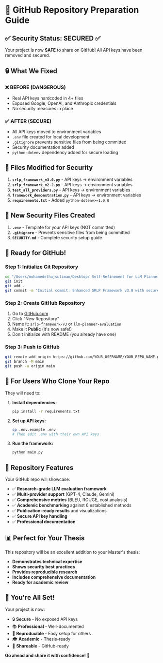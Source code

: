 # 🚀 GitHub Repository Preparation Guide

## ✅ Security Status: SECURED ✅

Your project is now **SAFE** to share on GitHub! All API keys have been removed and secured.

## 🔒 What We Fixed

### ❌ **BEFORE (DANGEROUS)**
- Real API keys hardcoded in 4+ files
- Exposed Google, OpenAI, and Anthropic credentials
- No security measures in place

### ✅ **AFTER (SECURE)**
- All API keys moved to environment variables
- `.env` file created for local development
- `.gitignore` prevents sensitive files from being committed
- Security documentation added
- `python-dotenv` dependency added for secure loading

## 📁 Files Modified for Security

1. **`srlp_framework_v3.0.py`** - API keys → environment variables
2. **`srlp_framework_v2.2.py`** - API keys → environment variables  
3. **`test_all_providers.py`** - API keys → environment variables
4. **`framework_demonstration.py`** - API keys → environment variables
5. **`requirements.txt`** - Added `python-dotenv>=1.0.0`

## 📁 New Security Files Created

1. **`.env`** - Template for your API keys (NOT committed)
2. **`.gitignore`** - Prevents sensitive files from being committed
3. **`SECURITY.md`** - Complete security setup guide

## 🚀 Ready for GitHub!

### Step 1: Initialize Git Repository
```bash
cd "/Users/mohamedelhajsuliman/Desktop/ Self-Refinement for LLM Planners Framework"
git init
git add .
git commit -m "Initial commit: Enhanced SRLP Framework v3.0 with secure API key handling"
```

### Step 2: Create GitHub Repository
1. Go to [GitHub.com](https://github.com)
2. Click "New Repository"
3. Name it: `srlp-framework-v3` or `llm-planner-evaluation`
4. Make it **Public** (it's now safe!)
5. Don't initialize with README (you already have one)

### Step 3: Push to GitHub
```bash
git remote add origin https://github.com/YOUR_USERNAME/YOUR_REPO_NAME.git
git branch -M main
git push -u origin main
```

## 🔧 For Users Who Clone Your Repo

They will need to:

1. **Install dependencies:**
   ```bash
   pip install -r requirements.txt
   ```

2. **Set up API keys:**
   ```bash
   cp .env.example .env
   # Then edit .env with their own API keys
   ```

3. **Run the framework:**
   ```bash
   python main.py
   ```

## 🎯 Repository Features

Your GitHub repo will showcase:

- ✅ **Research-grade LLM evaluation framework**
- ✅ **Multi-provider support** (GPT-4, Claude, Gemini)
- ✅ **Comprehensive metrics** (BLEU, ROUGE, cost analysis)
- ✅ **Academic benchmarking** against 6 established methods
- ✅ **Publication-ready results** and visualizations
- ✅ **Secure API key handling**
- ✅ **Professional documentation**

## 📊 Perfect for Your Thesis

This repository will be an excellent addition to your Master's thesis:

- **Demonstrates technical expertise**
- **Shows security best practices**
- **Provides reproducible research**
- **Includes comprehensive documentation**
- **Ready for academic review**

## 🎉 You're All Set!

Your project is now:
- 🔒 **Secure** - No exposed API keys
- 📚 **Professional** - Well-documented
- 🔄 **Reproducible** - Easy setup for others
- 🎓 **Academic** - Thesis-ready
- 🚀 **Shareable** - GitHub-ready

**Go ahead and share it with confidence!** 🎉